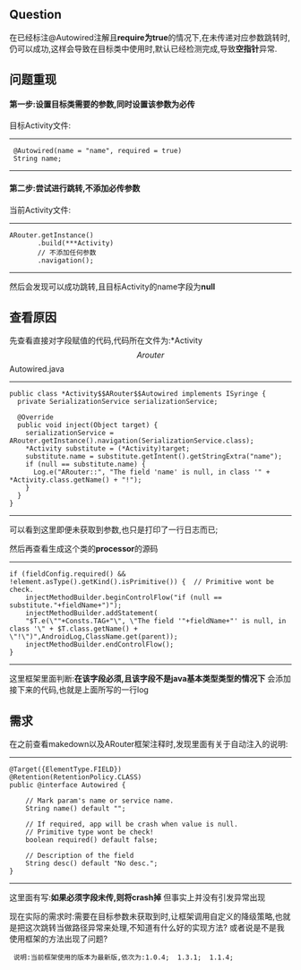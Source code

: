 ## Question

在已经标注@Autowired注解且**require为true**的情况下,在未传递对应参数跳转时,仍可以成功,这样会导致在目标类中使用时,默认已经检测完成,导致**空指针**异常.

## 问题重现

#### 第一步:设置目标类需要的参数,同时设置该参数为必传

目标Activity文件:

---
     @Autowired(name = "name", required = true)
     String name;
---

#### 第二步:尝试进行跳转,不添加必传参数

当前Activity文件:

---
    ARouter.getInstance()
           .build(***Activity)
           // 不添加任何参数
           .navigation();
---

然后会发现可以成功跳转,且目标Activity的name字段为**null**

## 查看原因

先查看直接对字段赋值的代码,代码所在文件为:\*Activity$$Arouter$$Autowired.java

---
    public class *Activity$$ARouter$$Autowired implements ISyringe {
      private SerializationService serializationService;
    
      @Override
      public void inject(Object target) {
        serializationService = ARouter.getInstance().navigation(SerializationService.class);
        *Activity substitute = (*Activity)target;
        substitute.name = substitute.getIntent().getStringExtra("name");
        if (null == substitute.name) {
          Log.e("ARouter::", "The field 'name' is null, in class '" + *Activity.class.getName() + "!");
        }
      }
    }
---

可以看到这里即便未获取到参数,也只是打印了一行日志而已;


然后再查看生成这个类的**processor**的源码

---
    if (fieldConfig.required() && !element.asType().getKind().isPrimitive()) {  // Primitive wont be check.
        injectMethodBuilder.beginControlFlow("if (null == substitute."+fieldName+")");
        injectMethodBuilder.addStatement(
        "$T.e(\""+Consts.TAG+"\", \"The field '"+fieldName+"' is null, in class '\" + $T.class.getName() + \"!\")",AndroidLog,ClassName.get(parent));
        injectMethodBuilder.endControlFlow();
    }
---

这里框架里面判断:**在该字段必须,且该字段不是java基本类型类型的情况下**
会添加接下来的代码,也就是上面所写的一行log

## 需求

在之前查看makedown以及ARouter框架注释时,发现里面有关于自动注入的说明:

---
    @Target({ElementType.FIELD})
    @Retention(RetentionPolicy.CLASS)
    public @interface Autowired {
    
        // Mark param's name or service name.
        String name() default "";
    
        // If required, app will be crash when value is null.
        // Primitive type wont be check!
        boolean required() default false;
    
        // Description of the field
        String desc() default "No desc.";
    }
---

这里面有写:**如果必须字段未传,则将crash掉**
但事实上并没有引发异常出现

现在实际的需求时:需要在目标参数未获取到时,让框架调用自定义的降级策略,也就是把这次跳转当做路径异常来处理,不知道有什么好的实现方法?
或者说是不是我使用框架的方法出现了问题?

````
 说明:当前框架使用的版本为最新版,依次为:1.0.4;  1.3.1;  1.1.4;
````